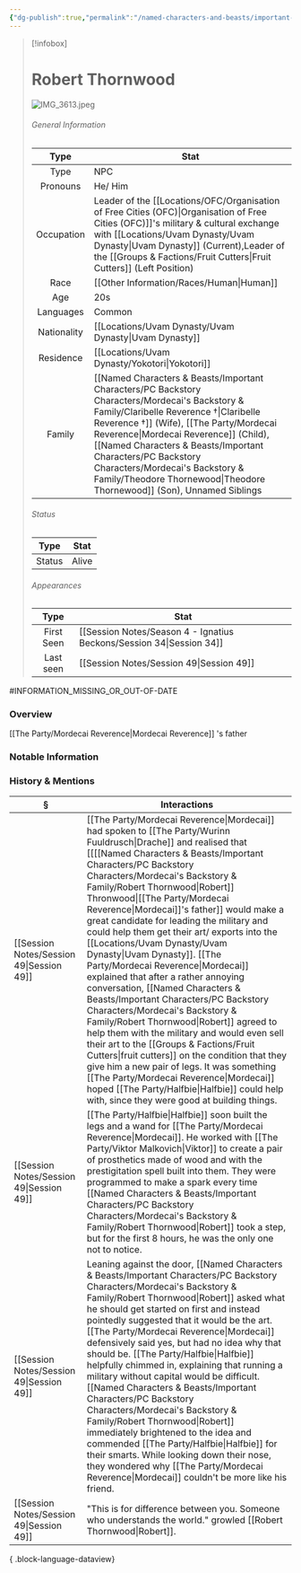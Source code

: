 ```yaml
---
{"dg-publish":true,"permalink":"/named-characters-and-beasts/important-characters/pc-backstory-characters/mordecai-s-backstory-and-family/robert-thornwood/","tags":["NPC","Important"],"updated":"2025-09-25T18:10:40.141+01:00"}
---
```


>[!infobox]
> 
> #  Robert Thornwood
>![IMG_3613.jpeg](/img/user/Admin/Attachments/IMG_3613.jpeg)
> ###### General Information
> Type | Stat |
>  :----: | --- |
>  Type  | NPC |
>  Pronouns | He/ Him |
> Occupation | Leader of the [[Locations/OFC/Organisation of Free Cities (OFC)\|Organisation of Free Cities (OFC)]]'s military & cultural exchange with [[Locations/Uvam Dynasty/Uvam Dynasty\|Uvam Dynasty]] (Current),Leader of the [[Groups & Factions/Fruit Cutters\|Fruit Cutters]] (Left Position) |
>  Race | [[Other Information/Races/Human\|Human]] |
> Age | 20s |
>  Languages | Common | 
>  Nationality | [[Locations/Uvam Dynasty/Uvam Dynasty\|Uvam Dynasty]] | 
>  Residence | [[Locations/Uvam Dynasty/Yokotori\|Yokotori]] | 
>  Family | [[Named Characters & Beasts/Important Characters/PC Backstory Characters/Mordecai's Backstory & Family/Claribelle Reverence †\|Claribelle Reverence †]] (Wife), [[The Party/Mordecai Reverence\|Mordecai Reverence]] (Child), [[Named Characters & Beasts/Important Characters/PC Backstory Characters/Mordecai's Backstory & Family/Theodore Thornewood\|Theodore Thornewood]] (Son), Unnamed Siblings |
>  ###### Status
>   Type | Stat |
>  :----: | --- |
>  Status  | Alive |
> ###### Appearances
>   Type | Stat |
>  :----: | --- |
>  First Seen  | [[Session Notes/Season 4 - Ignatius Beckons/Session 34\|Session 34]] |
>  Last seen | [[Session Notes/Session 49\|Session 49]] |

#INFORMATION_MISSING_OR_OUT-OF-DATE 
### Overview
[[The Party/Mordecai Reverence\|Mordecai Reverence]] 's father 

### Notable Information


### History & Mentions
| §                                           | Interactions                                                                                                                                                                                                                                                                                                                                                                                                                                                                                                                                                                                                                                                                                                           |
| ------------------------------------------- | ---------------------------------------------------------------------------------------------------------------------------------------------------------------------------------------------------------------------------------------------------------------------------------------------------------------------------------------------------------------------------------------------------------------------------------------------------------------------------------------------------------------------------------------------------------------------------------------------------------------------------------------------------------------------------------------------------------------------- |
| [[Session Notes/Session 49\|Session 49]] | [[The Party/Mordecai Reverence\|Mordecai]] had spoken to [[The Party/Wurinn Fuuldrusch\|Drache]] and realised that [[[[Named Characters & Beasts/Important Characters/PC Backstory Characters/Mordecai's Backstory & Family/Robert Thornwood\|Robert]] Thronwood\|[[The Party/Mordecai Reverence\|Mordecai]]'s father]] would make a great candidate for leading the military and could help them get their art/ exports into the [[Locations/Uvam Dynasty/Uvam Dynasty\|Uvam Dynasty]]. [[The Party/Mordecai Reverence\|Mordecai]] explained that after a rather annoying conversation, [[Named Characters & Beasts/Important Characters/PC Backstory Characters/Mordecai's Backstory & Family/Robert Thornwood\|Robert]] agreed to help them with the military and would even sell their art to the [[Groups & Factions/Fruit Cutters\|fruit cutters]] on the condition that they give him a new pair of legs. It was something [[The Party/Mordecai Reverence\|Mordecai]] hoped [[The Party/Halfbie\|Halfbie]] could help with, since they were good at building things. |
| [[Session Notes/Session 49\|Session 49]] | [[The Party/Halfbie\|Halfbie]] soon built the legs and a wand for [[The Party/Mordecai Reverence\|Mordecai]]. He worked with [[The Party/Viktor Malkovich\|Viktor]] to create a pair of prosthetics made of wood and with the prestigitation spell built into them. They were programmed to make a spark every time [[Named Characters & Beasts/Important Characters/PC Backstory Characters/Mordecai's Backstory & Family/Robert Thornwood\|Robert]] took a step, but for the first 8 hours, he was the only one not to notice.                                                                                                                                                                                                                                                                                                                                   |
| [[Session Notes/Session 49\|Session 49]] | Leaning against the door, [[Named Characters & Beasts/Important Characters/PC Backstory Characters/Mordecai's Backstory & Family/Robert Thornwood\|Robert]] asked what he should get started on first and instead pointedly suggested that it would be the art. [[The Party/Mordecai Reverence\|Mordecai]] defensively said yes, but had no idea why that should be. [[The Party/Halfbie\|Halfbie]] helpfully chimmed in, explaining that running a military without capital would be difficult. [[Named Characters & Beasts/Important Characters/PC Backstory Characters/Mordecai's Backstory & Family/Robert Thornwood\|Robert]] immediately brightened to the idea and commended [[The Party/Halfbie\|Halfbie]] for their smarts. While looking down their nose, they wondered why [[The Party/Mordecai Reverence\|Mordecai]] couldn't be more like his friend.                                                                                                                         |
| [[Session Notes/Session 49\|Session 49]] | "This is for difference between you. Someone who understands the world." growled [[Robert Thornwood\|Robert]].                                                                                                                                                                                                                                                                                                                                                                                                                                                                                                                                                                                                         |

{ .block-language-dataview}
